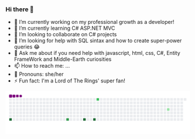 ### Hi there 👋

- 🔭 I’m currently working on my professional growth as a developer!
- 🌱 I’m currently learning C# ASP.NET MVC
- 👯 I’m looking to collaborate on C# projects
- 🤔 I’m looking for help with SQL sintax and how to create super-power queries 😂
- 💬 Ask me about if you need help with javascript, html, css, C#, Entity FrameWork and Middle-Earth curiosities
- 📫 How to reach me: ...
- 👧 Pronouns: she/her
- ⚡ Fun fact: I'm a Lord of The Rings' super fan!



    
 ![snake gif](https://github.com/Lais-Peixoto/Lais-Peixoto/blob/output/github-contribution-grid-snake.gif)


